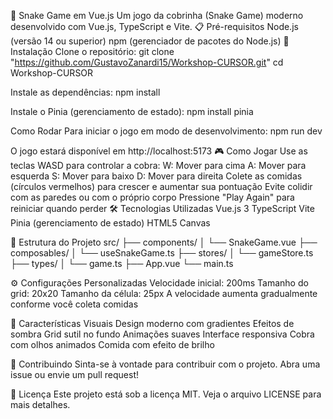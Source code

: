 🐍 Snake Game em Vue.js
Um jogo da cobrinha (Snake Game) moderno desenvolvido com Vue.js, TypeScript e Vite.
📋 Pré-requisitos
Node.js (versão 14 ou superior)
npm (gerenciador de pacotes do Node.js)
🚀 Instalação
Clone o repositório:
git clone "https://github.com/GustavoZanardi15/Workshop-CURSOR.git"
cd Workshop-CURSOR

Instale as dependências:
npm install

Instale o Pinia (gerenciamento de estado):
npm install pinia

Como Rodar
Para iniciar o jogo em modo de desenvolvimento:
npm run dev

O jogo estará disponível em http://localhost:5173
🎮 Como Jogar
Use as teclas WASD para controlar a cobra:
W: Mover para cima
A: Mover para esquerda
S: Mover para baixo
D: Mover para direita
Colete as comidas (círculos vermelhos) para crescer e aumentar sua pontuação
Evite colidir com as paredes ou com o próprio corpo
Pressione "Play Again" para reiniciar quando perder
🛠️ Tecnologias Utilizadas
Vue.js 3
TypeScript
Vite
Pinia (gerenciamento de estado)
HTML5 Canvas

📁 Estrutura do Projeto
src/
├── components/
│   └── SnakeGame.vue
├── composables/
│   └── useSnakeGame.ts
├── stores/
│   └── gameStore.ts
├── types/
│   └── game.ts
├── App.vue
└── main.ts

⚙️ Configurações Personalizadas
Velocidade inicial: 200ms
Tamanho do grid: 20x20
Tamanho da célula: 25px
A velocidade aumenta gradualmente conforme você coleta comidas

🎨 Características Visuais
Design moderno com gradientes
Efeitos de sombra
Grid sutil no fundo
Animações suaves
Interface responsiva
Cobra com olhos animados
Comida com efeito de brilho

🤝 Contribuindo
Sinta-se à vontade para contribuir com o projeto. Abra uma issue ou envie um pull request!

📝 Licença
Este projeto está sob a licença MIT. Veja o arquivo LICENSE para mais detalhes.


